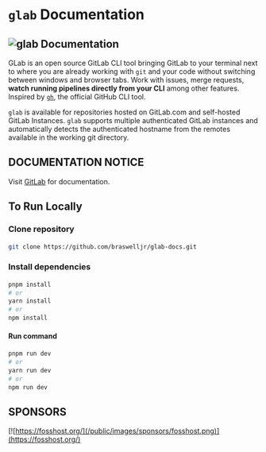 # `glab` Documentation

## ![glab Documentation](/src/img/glab.png)

GLab is an open source GitLab CLI tool bringing GitLab to your terminal next to where you are already working with `git` and your code without switching between windows and browser tabs. Work with issues, merge requests, **watch running pipelines directly from your CLI** among other features.
Inspired by [`gh`](https://github.com/cli/cli), the official GitHub CLI tool.

`glab` is available for repositories hosted on GitLab.com and self-hosted GitLab Instances. `glab` supports multiple authenticated GitLab instances and automatically detects the authenticated hostname from the remotes available in the working git directory.

## DOCUMENTATION NOTICE

Visit [GitLab](https://docs.gitlab.com/ee/integration/glab/) for documentation.

## To Run Locally

### Clone repository

```bash
git clone https://github.com/braswelljr/glab-docs.git
```

### Install dependencies

```bash
pnpm install
# or
yarn install
# or
npm install
```

#### Run command

```bash
pnpm run dev
# or
yarn run dev
# or
npm run dev
```

## SPONSORS

[![https://fosshost.org/](/public/images/sponsors/fosshost.png)](https://fosshost.org/)
